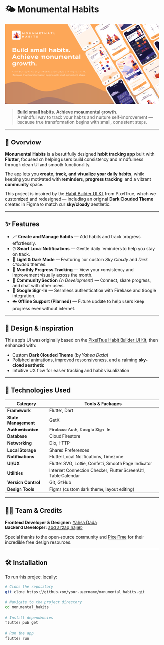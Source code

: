 # 🌤️ Monumental Habits

![PosterImage](App%20Download%20Website%20in%20Light%20Blue%20Simple%20Light%20Style.png)

> **Build small habits. Achieve monumental growth.**  
> A mindful way to track your habits and nurture self-improvement —  
> because true transformation begins with small, consistent steps.

---

## 🧠 Overview

**Monumental Habits** is a beautifully designed **habit tracking app** built with **Flutter**, focused on helping users build consistency and mindfulness through clean UI and smooth functionality.

The app lets you **create, track, and visualize your daily habits**, while keeping you motivated with **reminders**, **progress tracking**, and a vibrant **community** space.

This project is inspired by the [Habit Builder UI Kit](https://www.pixeltrue.com/free-ui-kits/habit-builder-ui-kit) from PixelTrue, which we customized and redesigned — including an original **Dark Clouded Theme** created in Figma to match our **sky/cloudy** aesthetic.

---

## ✨ Features

- 🪄 **Create and Manage Habits** — Add habits and track progress effortlessly.  
- ⏰ **Smart Local Notifications** — Gentle daily reminders to help you stay on track.  
- 🌙 **Light & Dark Mode** — Featuring our custom *Sky Cloudy* and *Dark Clouded* themes.  
- 📅 **Monthly Progress Tracking** — View your consistency and improvement visually across the month.  
- 👥 **Community Section** *(In Development)* — Connect, share progress, and chat with other users.  
- 🔐 **Google Sign-In** — Seamless authentication with Firebase and Google integration.  
- ☁️ **Offline Support (Planned)** — Future update to help users keep progress even without internet.  

---

## 🎨 Design & Inspiration

This app’s UI was originally based on the [PixelTrue Habit Builder UI Kit](https://www.pixeltrue.com/free-ui-kits/habit-builder-ui-kit), then enhanced with:

- Custom **Dark Clouded Theme** (by *Yahea Dada*)  
- Polished animations, improved responsiveness, and a calming **sky-cloud aesthetic**  
- Intuitive UX flow for easier tracking and habit visualization  

---

## 🧩 Technologies Used

| Category | Tools & Packages |
|-----------|------------------|
| **Framework** | Flutter, Dart |
| **State Management** | GetX |
| **Authentication** | Firebase Auth, Google Sign-In |
| **Database** | Cloud Firestore |
| **Networking** | Dio, HTTP |
| **Local Storage** | Shared Preferences |
| **Notifications** | Flutter Local Notifications, Timezone |
| **UI/UX** | Flutter SVG, Lottie, Confetti, Smooth Page Indicator |
| **Utilities** | Internet Connection Checker, Flutter ScreenUtil, Table Calendar |
| **Version Control** | Git, GitHub |
| **Design Tools** | Figma (custom dark theme, layout editing) |

---

## 🧑‍💻 Team & Credits

**Frontend Developer & Designer:** [Yahea Dada](https://github.com/Dada6x)  
**Backend Developer:** [abd alrzaq najieb](https://github.com/ABDALRZAQ345)

Special thanks to the open-source community and [PixelTrue](https://www.pixeltrue.com) for their incredible free design resources.

---

## 🛠️ Installation

To run this project locally:

```bash
# Clone the repository
git clone https://github.com/your-username/monumental_habits.git

# Navigate to the project directory
cd monumental_habits

# Install dependencies
flutter pub get

# Run the app
flutter run
